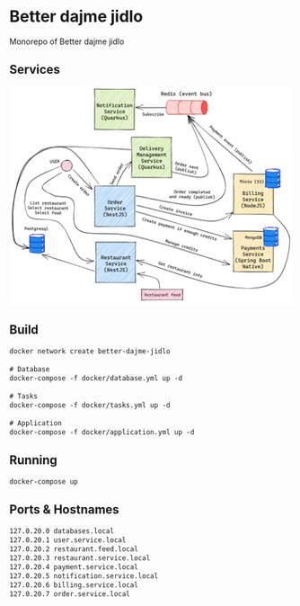 # Better dajme jidlo

Monorepo of Better dajme jidlo

## Services


![](./docs/diagram.png)

## Build

```
docker network create better-dajme-jidlo

# Database
docker-compose -f docker/database.yml up -d

# Tasks
docker-compose -f docker/tasks.yml up -d

# Application
docker-compose -f docker/application.yml up -d
```

## Running

```shell
docker-compose up
```


## Ports & Hostnames

```
127.0.20.0 databases.local
127.0.20.1 user.service.local
127.0.20.2 restaurant.feed.local
127.0.20.3 restaurant.service.local
127.0.20.4 payment.service.local
127.0.20.5 notification.service.local
127.0.20.6 billing.service.local
127.0.20.7 order.service.local
```
